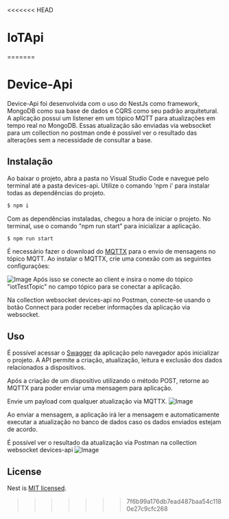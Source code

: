 <<<<<<< HEAD
# IoTApi
=======
# Device-Api

Device-Api foi desenvolvida com o uso do NestJs como framework, MongoDB como sua base de dados e CQRS como seu padrão arquitetural. A aplicação possui um listener em um tópico MQTT para atualizações em tempo real no MongoDB. Essas atualização são enviadas via websocket para um collection no postman onde é possível ver o resultado das alterações sem a necessidade de consultar a base.

## Instalação

Ao baixar o projeto, abra a pasta no Visual Studio Code e navegue pelo terminal até a pasta devices-api. Utilize o comando 'npm i' para instalar todas as dependências do projeto.

```bash
$ npm i
```
Com as dependências instaladas, chegou a hora de iniciar o projeto. No terminal, use o comando "npm run start" para inicializar a aplicação.
```bash
$ npm run start
```
É necessário fazer o download do [MQTTX](https://mqttx.app/) para o envio de mensagens no tópico MQTT. Ao instalar o MQTTX, crie uma conexão com as seguintes configurações:

![Image](https://i.ibb.co/tBtXRgc/Captura-de-tela-2023-02-26-055003.png)
 Após isso se conecte ao client e insira o nome do tópico "iotTestTopic" no campo tópico para se conectar a aplicação.

Na collection websocket devices-api no Postman, conecte-se usando o botão Connect para poder receber informações da aplicação via websocket.

## Uso

É possível acessar o [Swagger](http://localhost:5003/#/) da aplicação pelo navegador após inicializar o projeto. A API permite a criação, atualização, leitura e exclusão dos dados relacionados a dispositivos.

Após a criação de um dispositivo utilizando o método POST, retorne ao MQTTX para poder enviar uma mensagem para aplicação.

Envie um payload com qualquer atualização via MQTTX.
![Image](https://i.ibb.co/bN5pjnN/Captura-de-tela-2023-02-26-060844.png)

Ao enviar a mensagem, a aplicação irá ler a mensagem e automaticamente executar a atualização no banco de dados caso os dados enviados estejam de acordo.

É possível ver o resultado da atualização via Postman na collection websocket devices-api
![Image](https://i.ibb.co/R2nC4Xp/Captura-de-tela-2023-02-26-061134.png)

## License

Nest is [MIT licensed](LICENSE).
>>>>>>> 7f6b99a176db7ead487baa54c1180e27c9cfc268
